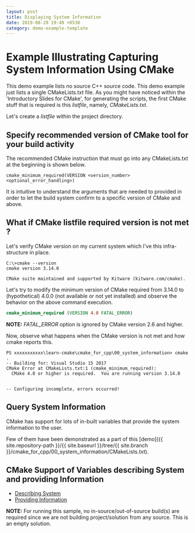 ```yaml
---
layout: post
title: Displaying System Information
date: 2019-08-20 19:49 +0530
category: demo-example-template
---
```


# Example Illustrating Capturing System Information Using CMake

This demo example lists no source C++ source code.  This demo example just lists a single CMakeLists.txt file.  As you might have noticed within the 'Introductory Slides for CMake', for generating the scripts, the first CMake stuff that is required is this *listfile*, namely, *CMakeLists.txt*.

Let's create a *listfile* within the project directory.


## Specify recommended version of CMake tool for your build activity

The recommended CMake instruction that must go into any CMakeLists.txt at the beginning is shown below.
```
cmake_minimum_required(VERSION <version_number> <optional_error_handling>)
```
It is intuitive to understand the arguments that are needed to provided in order to let the build system confirm to a specific version of CMake and above.


## What if CMake listfile required version is not met ?

Let's verify CMake version on my current system which I've this infra-structure in place.

~~~
C:\>cmake --version
cmake version 3.14.0

CMake suite maintained and supported by Kitware (kitware.com/cmake).
~~~


Let's try to modify the minimum version of CMake required from 3.14.0 to (hypothetical) 4.0.0 (not available or not yet installed) and observe the behavior on the above command execution.
```cmake
cmake_minimum_required (VERSION 4.0 FATAL_ERROR)
```
**NOTE:** *FATAL_ERROR* option is ignored by CMake version 2.6 and higher.


Now, observe what happens when the CMake version is not met and how cmake reports this.

~~~
PS xxxxxxxxxxx\learn-cmake\cmake_for_cpp\00_system_information> cmake .
-- Building for: Visual Studio 15 2017
CMake Error at CMakeLists.txt:1 (cmake_minimum_required):
  CMake 4.0 or higher is required.  You are running version 3.14.0


-- Configuring incomplete, errors occurred!
~~~


## Query System Information
CMake has support for lots of in-built variables that provide the system information to the user.

Few of them have been demonstrated as a part of this [demo]({{ site.repository-path }}/{{ site.baseurl }}/tree/{{ site.branch }}/cmake_for_cpp/00_system_information/CMakeLists.txt).


## CMake Support of Variables describing System and providing Information
* [Describing System](https://cmake.org/cmake/help/latest/manual/cmake-variables.7.html#id4)
* [Providing Information](https://cmake.org/cmake/help/latest/manual/cmake-variables.7.html#variables-that-provide-information)


**NOTE:**
  For running this sample, no in-source/out-of-source build(s) are required since we are not building project/solution from any source.  This is an empty solution.